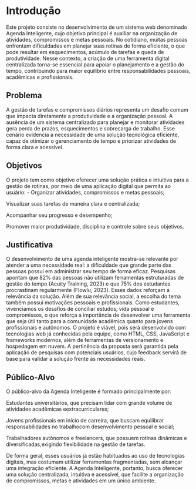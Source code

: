 # Introdução

Este projeto consiste no desenvolvimento de um sistema web denominado Agenda
Inteligente, cujo objetivo principal é auxiliar na organização de atividades, compromissos e
metas pessoais. No cotidiano, muitas pessoas enfrentam dificuldades em planejar suas
rotinas de forma eficiente, o que pode resultar em esquecimentos, acúmulo de tarefas e
queda de produtividade. Nesse contexto, a criação de uma ferramenta digital centralizada
torna-se essencial para apoiar o planejamento e a gestão do tempo, contribuindo para maior
equilíbrio entre responsabilidades pessoais, acadêmicas e profissionais. 

## Problema

A gestão de tarefas e compromissos diários representa um desafio comum que impacta diretamente a produtividade e a organização pessoal. A ausência de um sistema centralizado para planejar e monitorar atividades gera perda de prazos, esquecimentos e sobrecarga de trabalho. Esse cenário evidencia a necessidade de uma solução tecnológica eficiente, capaz de otimizar o gerenciamento de tempo e priorizar atividades de forma clara e acessível.    

   

## Objetivos

O projeto tem como objetivo oferecer uma solução prática e intuitiva para a gestão de rotinas, por meio de uma aplicação digital que permita ao usuário: - Organizar atividades, compromissos e metas pessoais;   

Visualizar suas tarefas de maneira clara e centralizada;   

Acompanhar seu progresso e desempenho;   

Promover maior produtividade, disciplina e controle sobre seus objetivos.
## Justificativa

O desenvolvimento de uma agenda inteligente mostra-se relevante por atender a uma necessidade real: a dificuldade que grande parte das pessoas possui em administrar seu tempo de forma eficaz. Pesquisas apontam que 82% das pessoas não utilizam ferramentas estruturadas de gestão do tempo (Acuity Training, 2023) e que 75% dos estudantes procrastinam regularmente (Flowlu, 2023). Esses dados reforçam a relevância da solução. Além de sua relevância social, a escolha do tema também possui motivações pessoais e profissionais. Como estudantes, vivenciamos os desafios de conciliar estudos, vida pessoal e compromissos, o que reforça a importância de desenvolver uma ferramenta que seja útil tanto para a comunidade acadêmica quanto para jovens profissionais e autônomos. O projeto é viável, pois será desenvolvido com tecnologias web já conhecidas pela equipe, como HTML, CSS, JavaScript e frameworks modernos, além de ferramentas de versionamento e hospedagem em nuvem. A pertinência da proposta será garantida pela aplicação de pesquisas com potenciais usuários, cujo feedback servirá de base para validar a solução frente às necessidades reais.    
## Público-Alvo

O público-alvo da Agenda Inteligente é formado principalmente por:  

Estudantes universitários, que precisam lidar com grande volume de atividades acadêmicas eextracurriculares;  

Jovens profissionais em início de carreira, que buscam equilibrar responsabilidades no trabalhocom desenvolvimento pessoal e social;  

Trabalhadores autônomos e freelancers, que possuem rotinas dinâmicas e diversificadas,exigindo flexibilidade na gestão de tarefas.  

De forma geral, esses usuários já estão habituados ao uso de tecnologias digitais, mas costumam utilizar ferramentas fragmentadas, sem alcançar uma integração eficiente. A Agenda Inteligente, portanto, busca oferecer uma solução centralizada, intuitiva e acessível, que facilite a organização de compromissos, metas e atividades em um único ambiente.  
